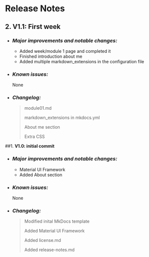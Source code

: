 # **Release Notes**

## 2. **V1.1: First week**
* ### *Major improvements and notable changes:*
	* Added week/module 1 page and completed it
	* Finished introduction about me
	* Added multiple markdown_extensions in the configuration file
* ### *Known issues:*
	None
* ### *Changelog:*
	> module01.md
	>
	> markdown_extensions in mkdocs.yml
	>
	> About me section
	>
	> Extra CSS

##1. **V1.0: initial commit**

* ### *Major improvements and notable changes:*
	* Material UI Framework
	* Added About section
* ### *Known issues:*
	None
* ### *Changelog:*
	> Modified inital MkDocs template
	>
	> Added Material UI Framework
	>
	> Added license.md
	>
	> Added release-notes.md
